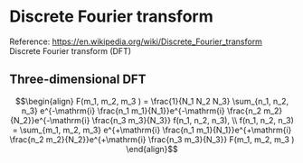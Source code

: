 # Discrete Fourier transform
Reference: https://en.wikipedia.org/wiki/Discrete_Fourier_transform  
Discrete Fourier transform (DFT)

## Three-dimensional DFT

```math
\begin{align}
F(m_1, m_2, m_3 )
=
\frac{1}{N_1 N_2 N_3} \sum_{n_1, n_2, n_3} e^{-\mathrm{i} \frac{n_1 m_1}{N_1}}e^{-\mathrm{i} \frac{n_2 m_2}{N_2}}e^{-\mathrm{i} \frac{n_3 m_3}{N_3}} f(n_1, n_2, n_3), \\  
f(n_1, n_2, n_3)
=
\sum_{m_1, m_2, m_3} e^{+\mathrm{i} \frac{n_1 m_1}{N_1}}e^{+\mathrm{i} \frac{n_2 m_2}{N_2}}e^{+\mathrm{i} \frac{n_3 m_3}{N_3}}  F(m_1, m_2, m_3 )
\end{align}
```
